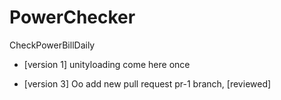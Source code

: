 # PowerChecker
CheckPowerBillDaily

- [version 1] unityloading come here once

- [version 3] Oo add new pull request pr-1 branch, [reviewed]
